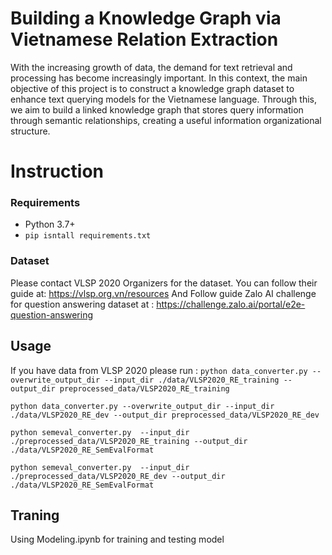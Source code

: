 # Building a Knowledge Graph via Vietnamese Relation Extraction

With the increasing growth of data, the demand for text retrieval and processing has become increasingly important. In this context, the main objective of this project is to construct a knowledge graph dataset to enhance text querying models for the Vietnamese language. Through this, we aim to build a linked knowledge graph that stores query information through semantic relationships, creating a useful information organizational structure.

# Instruction

### Requirements

- Python 3.7+
- ```pip isntall requirements.txt```

### Dataset

Please contact VLSP 2020 Organizers for the dataset. You can follow their guide at: https://vlsp.org.vn/resources
And Follow guide Zalo AI challenge for question answering dataset at : https://challenge.zalo.ai/portal/e2e-question-answering

## Usage 

If you have data from VLSP 2020 please run :
`python data_converter.py --overwrite_output_dir --input_dir ./data/VLSP2020_RE_training --output_dir preprocessed_data/VLSP2020_RE_training`

`python data_converter.py --overwrite_output_dir --input_dir ./data/VLSP2020_RE_dev --output_dir preprocessed_data/VLSP2020_RE_dev`

`python semeval_converter.py  --input_dir ./preprocessed_data/VLSP2020_RE_training --output_dir ./data/VLSP2020_RE_SemEvalFormat`

`python semeval_converter.py  --input_dir ./preprocessed_data/VLSP2020_RE_dev --output_dir ./data/VLSP2020_RE_SemEvalFormat`

## Traning
Using Modeling.ipynb for training and testing model
